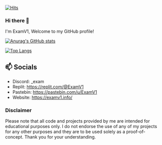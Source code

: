 [![Hits](http://hits.dwyl.com/ExamV1/ExamV1.svg)](http://hits.dwyl.com/ExamV1/ExamV1)

### Hi there 👋
I'm ExamV1, Welcome to my GitHub profile!

[![Anurag's GitHub stats](https://github-readme-stats.vercel.app/api?username=examv1)](https://github.com/anuraghazra/github-readme-stats)

[![Top Langs](https://github-readme-stats.vercel.app/api/top-langs/?username=examv1&hide_progress=true)](https://github.com/anuraghazra/github-readme-stats)

## 📫 Socials

- Discord: _exam
- Replit: https://replit.com/@ExamV1
- Pastebin: https://pastebin.com/u/ExamV1
- Website: https://examv1.info/



### Disclaimer

Please note that all code and projects provided by me are intended for educational purposes only. I do not endorse the use of any of my projects for any other purposes and they are to be used solely as a proof-of-concept. Thank you for your understanding.
